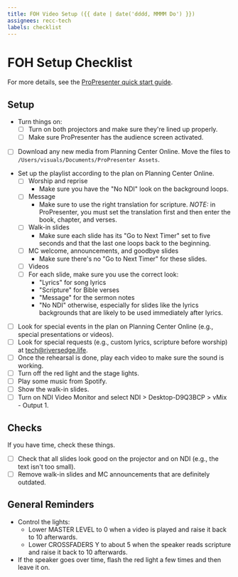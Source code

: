```yaml
---
title: FOH Video Setup ({{ date | date('dddd, MMMM Do') }})
assignees: recc-tech
labels: checklist
---
```


# FOH Setup Checklist

For more details, see the [ProPresenter quick start guide](https://github.com/recc-tech/tech/wiki/ProPresenter-Quick-Start-Guide).

## Setup

- Turn things on:
    - [ ] Turn on both projectors and make sure they're lined up properly.
    - [ ] Make sure ProPresenter has the audience screen activated.
- [ ] Download any new media from Planning Center Online. Move the files to `/Users/visuals/Documents/ProPresenter Assets`.
- Set up the playlist according to the plan on Planning Center Online.
    - [ ] Worship and reprise
        - Make sure you have the "No NDI" look on the background loops.
    - [ ] Message
        - Make sure to use the right translation for scripture. _NOTE:_ in ProPresenter, you must set the translation first and then enter the book, chapter, and verses.
    - [ ] Walk-in slides
        - Make sure each slide has its "Go to Next Timer" set to five seconds and that the last one loops back to the beginning.
    - [ ] MC welcome, announcements, and goodbye slides
        - Make sure there's no "Go to Next Timer" for these slides.
    - [ ] Videos
    - [ ] For each slide, make sure you use the correct look:
        - "Lyrics" for song lyrics
        - "Scripture" for Bible verses
        - "Message" for the sermon notes
        - "No NDI" otherwise, especially for slides like the lyrics backgrounds that are likely to be used immediately after lyrics.
- [ ] Look for special events in the plan on Planning Center Online (e.g., special presentations or videos).
- [ ] Look for special requests (e.g., custom lyrics, scripture before worship) at tech@riversedge.life.
- [ ] Once the rehearsal is done, play each video to make sure the sound is working.
- [ ] Turn off the red light and the stage lights.
- [ ] Play some music from Spotify.
- [ ] Show the walk-in slides.
- [ ] Turn on NDI Video Monitor and select NDI > Desktop-D9Q3BCP > vMix - Output 1.

## Checks

If you have time, check these things.

- [ ] Check that all slides look good on the projector and on NDI (e.g., the text isn't too small).
- [ ] Remove walk-in slides and MC announcements that are definitely outdated.

## General Reminders

- Control the lights:
    - Lower MASTER LEVEL to 0 when a video is played and raise it back to 10 afterwards.
    - Lower CROSSFADERS Y to about 5 when the speaker reads scripture and raise it back to 10 afterwards.
- If the speaker goes over time, flash the red light a few times and then leave it on.
